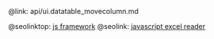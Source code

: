 @link: api/ui.datatable_movecolumn.md

@seolinktop: [js framework](https://webix.com)
@seolink: [javascript excel reader](https://webix.com/widget/excel_viewer/)